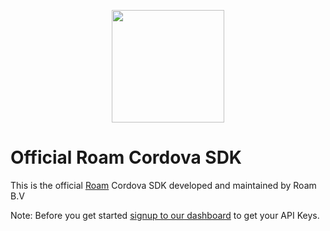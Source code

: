 <p align="center">
  <a href="https://roam.ai" target="_blank" align="left">
    <img src="https://github.com/geosparks/roam-flutter/blob/master/logo.png?raw=true" width="180">
  </a>
  <br />
</p>

# Official Roam Cordova SDK
This is the official [Roam](https://roam.ai) Cordova SDK developed and maintained by Roam B.V

Note: Before you get started [signup to our dashboard](https://roam.ai/dashboard/signup/) to get your API Keys.
